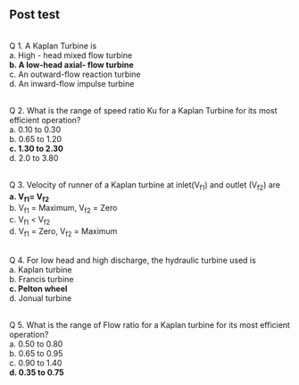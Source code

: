 ## Post test
<br>
Q 1. A Kaplan Turbine is<br>
a. High - head mixed flow turbine<br>
<b>b. A low-head axial- flow turbine</b><br>
c. An outward-flow reaction turbine<br>
d. An inward-flow impulse turbine<br><br>

Q 2. What is the range of speed ratio Ku for a Kaplan Turbine for its most efficient operation?<br>
a. 0.10 to 0.30<br>
b. 0.65 to 1.20<br>
<b>c. 1.30 to 2.30</b><br>
d. 2.0 to 3.80<br><br>

Q 3. Velocity of runner of a Kaplan turbine at inlet(V<sub>f1</sub>) and outlet (V<sub>f2</sub>) are<br>
<b>a. V<sub>f1</sub>= V<sub>f2</sub></b><br>
b. V<sub>f1</sub> = Maximum, V<sub>f2</sub> = Zero<br>
c. V<sub>f1</sub> < V<sub>f2</sub><br>
d. V<sub>f1</sub> = Zero, V<sub>f2</sub> = Maximum<br><br>

Q 4. For low head and high discharge, the hydraulic turbine used is<br>
a. Kaplan turbine<br>
b. Francis turbine<br>
<b>c. Pelton wheel</b><br>
d. Jonual turbine<br><br>

Q 5. What is the range of Flow ratio for a Kaplan turbine for its most efficient operation?<br>
a. 0.50 to 0.80<br>
b. 0.65 to 0.95<br>
c. 0.90 to 1.40<br>
<b>d. 0.35 to 0.75</b><br><br>
